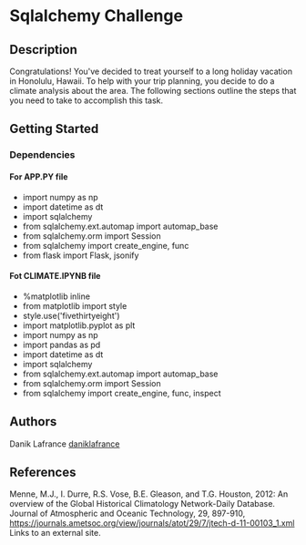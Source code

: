 # Sqlalchemy Challenge

## Description

Congratulations! You've decided to treat yourself to a long holiday vacation in Honolulu, Hawaii. To help with your trip planning, you decide to do a climate analysis about the area. The following sections outline the steps that you need to take to accomplish this task.

## Getting Started

### Dependencies

#### For APP.PY file
* import numpy as np
* import datetime as dt
* import sqlalchemy
* from sqlalchemy.ext.automap import automap_base
* from sqlalchemy.orm import Session
* from sqlalchemy import create_engine, func
* from flask import Flask, jsonify

#### Fot CLIMATE.IPYNB file
* %matplotlib inline
* from matplotlib import style
* style.use('fivethirtyeight')
* import matplotlib.pyplot as plt
* import numpy as np
* import pandas as pd
* import datetime as dt
* import sqlalchemy
* from sqlalchemy.ext.automap import automap_base
* from sqlalchemy.orm import Session
* from sqlalchemy import create_engine, func, inspect

## Authors

Danik Lafrance
[daniklafrance]([https://github.com/daniklafrance])

## References

Menne, M.J., I. Durre, R.S. Vose, B.E. Gleason, and T.G. Houston, 2012: An overview of the Global Historical Climatology Network-Daily Database. Journal of Atmospheric and Oceanic Technology, 29, 897-910, https://journals.ametsoc.org/view/journals/atot/29/7/jtech-d-11-00103_1.xml Links to an external site.
